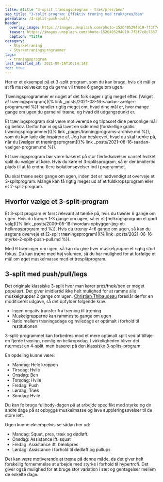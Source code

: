 ```yaml
---
title: &title "3-split træningsprogram - træk/pres/ben"
seo_title: "3-split program: Effektiv træning med træk/pres/ben"
permalink: /3-split-push-pull/
header:
  overlay_image: https://images.unsplash.com/photo-1526405294019-7f3f7c8c7867?ixid=MnwxMjA3fDB8MHxwaG90by1wYWdlfHx8fGVufDB8fHx8&ixlib=rb-1.2.1&auto=format&fit=crop&h=630&w=1200&q=60
  teaser: https://images.unsplash.com/photo-1526405294019-7f3f7c8c7867?ixid=MnwxMjA3fDB8MHxwaG90by1wYWdlfHx8fGVufDB8fHx8&ixlib=rb-1.2.1&auto=format&fit=crop&h=300&w=400&q=10
  caption: *title
category:
  - Styrketræning
  - Styrketræningsprogrammer
tags:
  - træningsprogram
last_modified_at: 2021-08-16T10:14:14Z
toc: true
---
```


Her er et eksempel på et 3-split program, som du kan bruge, hvis dit mål er at få muskelvækst og du gerne vil træne 6 gange om ugen.

Træningsprogrammer er noget af det folk søger rigtig meget efter. [Valget af træningsprogram]({% link _posts/2021-08-16-saadan-vaelger-program.md %}) handler rigtig meget om, hvad dine mål er, hvor mange gange om ugen du gerne vil træne, og hvad dit udgangspunkt er.

Et træningsprogram skal være motiverende og tilpasset dine personlige mål og behov. Derfor har vi også lavet en side med [forskellige gratis træningsprogrammer]({% link _pages/trainingprograms-archive.md %}), som du kan lade dig inspirere af. Jeg har beskrevet, hvad du skal tænke på, når du [vælger et træningsprogram]({% link _posts/2021-08-16-saadan-vaelger-program.md %}).

Et træningsprogram bør være baseret på stor flerledsøvelser uanset hvilket split du vælger at køre. Hvis du køre et 3-splitsprogram, så er der imidlertid plads til at få endnu flere isolationsøvelser ind i programmet.

Du skal træne seks gange om ugen, inden det er nødvendigt at overveje et 3-splitprogram. Mange kan få rigtig meget ud af et fuldkropsprogram eller et 2-split-program.

## Hvorfor vælge et 3-split-program

Et 3-split program er først relevant at tænke på, hvis du træner 6 gange om ugen. Hvis du træner 1-3 gange om ugen, så er et [helkropsprogram et godt valg]({% link _posts/2009-05-18-hvordan-opbygger-jeg-et-helkropsprogram.md %}). Hvis du træner 4-6 gange om ugen, så kan du sagtens overveje et [2-split træningsprogram]({% link _posts/2021-08-16-styrke-2-split-push-pull.md %}).

Med 6 træninger om ugen, så kan du give hver muskelgruppe et rigtig stort fokus. Du kan træne med høj volumen, så du har mulighed for at forfølge et mål om øget muskelmasse med et tresplitprogram.

## 3-split med push/pull/legs

Det originale klassiske 3-split hvor man kører pres/træk/ben er meget populært. Det giver imidlertid ikke helt mulighed for at ramme alle muskelgrupper 2 gange om ugen. [Christian Thibaudeau](https://t-nation.com/t/whats-the-best-training-split/279335) foreslår derfor en modificeret udgave, så det opfylder følgende krav.

- Ingen negativ transfer fra træning til træning
- Muskelgrupperne kan rammes to gange om ugen
- Ratio mellem træningsdage og hviledage er optimalt i forhold til restitutionen

3-split-programmet kan forbedres mod et mere optimalt split ved at tilføje en fjerde træning, nemlig en helkropsdag. I virkeligheden bliver det nærmest en 4-split, men baseret på den klassiske 3-splits-program.

En opdeling kunne være:

- Mandag: Hele kroppen
- Tirsdag: Hvile
- Onsdag: Ben
- Torsdag: Hvile
- Fredag: Push
- Lørdag: Træk
- Søndag: Hvile

Du kan fx bruge fullbody-dagen på at arbejde specifikt med styrke og de andre dage på at opbygge muskelmasse og lave suppleringsøvelser til de store løft.

Ugen kunne eksempelvis se sådan her ud:

- Mandag: Squat, pres, træk og dødløft.
- Onsdag: Assistance ift. squat
- Fredag: Assistance ift. bænkpres
- Lørdag: Assistance i forhold til dødløft og pullups

Det kan være motiverende at træne på denne måde, da det giver helt forskellig fornemmelse at arbejde med styrke i forhold til hypertrofi. Det giver også mulighed for at bruge stor variation i sæt og gentagelser mellem de enkelte dage.
